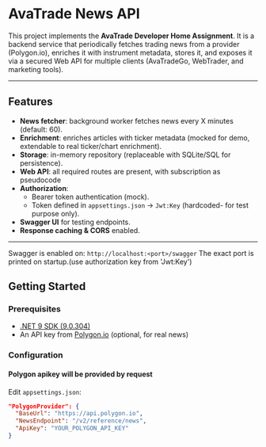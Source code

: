 # AvaTrade News API

This project implements the **AvaTrade Developer Home Assignment**.
It is a backend service that periodically fetches trading news from a provider (Polygon.io), enriches it with instrument metadata, stores it, and exposes it via a secured Web API for multiple clients (AvaTradeGo, WebTrader, and marketing tools).

---

## Features

- **News fetcher**: background worker fetches news every X minutes (default: 60).
- **Enrichment**: enriches articles with ticker metadata (mocked for demo, extendable to real ticker/chart enrichment).
- **Storage**: in-memory repository (replaceable with SQLite/SQL for persistence).
- **Web API**: all required routes are present, with subscription as pseudocode
- **Authorization**:
  - Bearer token authentication (mock).
  - Token defined in `appsettings.json` → `Jwt:Key` (hardcoded- for test purpose only).
- **Swagger UI** for testing endpoints.
- **Response caching & CORS** enabled.

---

Swagger is enabled on: `http://localhost:<port>/swagger`
The exact port is printed on startup.(use authorization key from 'Jwt:Key')

## Getting Started

### Prerequisites

- [.NET 9 SDK (9.0.304)](https://dotnet.microsoft.com/download/dotnet/9.0)
- An API key from [Polygon.io](https://polygon.io/) (optional, for real news)

### Configuration

#### Polygon apikey will be provided by request

Edit `appsettings.json`:

```json
"PolygonProvider": {
  "BaseUrl": "https://api.polygon.io",
  "NewsEndpoint": "/v2/reference/news",
  "ApiKey": "YOUR_POLYGON_API_KEY"
}
```
